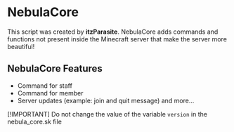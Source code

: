 # NebulaCore

This script was created by **itzParasite**.
NebulaCore adds commands and functions not present inside the
Minecraft server that make the server more beautiful!

## NebulaCore Features
* Command for staff
* Command for member
* Server updates (example: join and quit message) and more...

[!IMPORTANT]
Do not change the value of the variable ```version``` in the nebula_core.sk file
